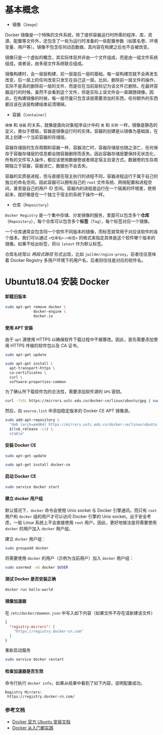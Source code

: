 # 基本概念

- 镜像（`Image`）

Docker 镜像是一个特殊的文件系统，除了提供容器运行时所需的程序、库、资源、配置等文件外，还包含了一些为运行时准备的一些配置参数（如匿名卷、环境变量、用户等）。镜像不包含任何动态数据，其内容在构建之后也不会被改变。

镜像只是一个虚拟的概念，其实际体现并非由一个文件组成，而是由一组文件系统组成，或者说，由多层文件系统联合组成。

镜像构建时，会一层层构建，前一层是后一层的基础。每一层构建完就不会再发生改变，后一层上的任何改变只发生在自己这一层。比如，删除前一层文件的操作，实际不是真的删除前一层的文件，而是仅在当前层标记为该文件已删除。在最终容器运行的时候，虽然不会看到这个文件，但是实际上该文件会一直跟随镜像。因此，在构建镜像的时候，每一层尽量只包含该层需要添加的东西，任何额外的东西都应该在该层构建结束前清理掉。

- 容器（`Container`）

`镜像` 和 `容器` 的关系，就像是面向对象程序设计中的 `类` 和 `实例` 一样，镜像是静态的定义，类似于模板，容器是镜像运行时的实体。容器的创建是以镜像为基础层，在其上创建一个当前容器的存储层。

容器存储层的生存周期和容器一样，容器消亡时，容器存储层也随之消亡，任何保存于容器存储层的信息都会随容器删除而丢失。因此容器存储层要保持无状态化，所有的文件写入操作，都应该使用数据卷或者绑定宿主目录方式。数据卷的生存周期独立于容器，容器消亡，数据也不会丢失。

容器的实质是进程，但与直接在宿主执行的进程不同，容器进程运行于属于自己的独立的命名空间。因此容器可以拥有自己的 `root` 文件系统、网络配置和进程空间，甚至是自己的用户 ID 空间。容器内的进程是运行在一个隔离的环境里，使用起来，就好像是在一个独立于宿主的系统下操作一样。

- 仓库（`Repository`）

`Docker Registry` 是一个集中存储、分发镜像的服务，里面可以包含多个**仓库**（`Repository`），每个仓库可以包含多个**标签**（`Tag`），每个标签对应一个镜像。

一个仓库通常会包含同一个软件不同版本的镜像，而标签就常用于对应该软件的各个版本。我们可以通过 `<仓库名>:<标签>` 的格式来指定具体是这个软件哪个版本的镜像。如果不给出标签，将以 `latest` 作为默认标签。

仓库名经常以 *两段式路径* 形式出现，比如 `jwilder/nginx-proxy`，前者往往意味着 Docker Registry 多用户环境下的用户名，后者则往往是对应的软件名。

# Ubuntu18.04 安装 Docker

#### 卸载旧版本

```bash
sudo apt-get remove docker \
             docker-engine \
             docker.io
```

#### 使用 APT 安装

由于 `apt` 源使用 HTTPS 以确保软件下载过程中不被篡改。因此，首先需要添加使用 HTTPS 传输的软件包以及 CA 证书。

```bash
sudo apt-get update

sudo apt-get install \
  apt-transport-https \
  ca-certificates \
  curl \
  software-properties-common
```

为了确认所下载软件包的合法性，需要添加软件源的 `GPG` 密钥。

```bash
curl -fsSL https://mirrors.ustc.edu.cn/docker-ce/linux/ubuntu/gpg | sudo apt-key add -
```

然后，向 `source.list` 中添加稳定版本的 Docker CE APT 镜像源。

```bash
sudo add-apt-repository \
  "deb [arch=amd64] https://mirrors.ustc.edu.cn/docker-ce/linux/ubuntu \
  $(lsb_release -cs) \
  stable"
```

#### 安装 Docker CE

```bash
sudo apt-get update

sudo apt-get install docker-ce
```

#### 启动 Docker CE

```bash
sudo service docker start
```

#### 建立 docker 用户组

默认情况下，`docker` 命令会使用 Unix socket 与 Docker 引擎通讯。而只有 `root` 用户和 `docker` 组的用户才可以访问 Docker 引擎的 Unix socket。出于安全考虑，一般 Linux 系统上不会直接使用 `root` 用户。因此，更好地做法是将需要使用 `docker` 的用户加入 `docker` 用户组。

建立 `docker` 用户组：

```bash
sudo groupadd docker
```

将需要使用 `docker` 的用户（示例为当前用户）加入 `docker` 用户组：

```bash
sudo usermod -aG docker $USER
```

#### 测试 Docker 是否安装正确

```bash
docker run hello-world
```

#### 镜像加速器

在 `/etc/docker/daemon.json` 中写入如下内容（如果文件不存在请新建该文件）

```json
{
  "registry-mirrors": [
    "https://registry.docker-cn.com"
  ]
}
```

重新启动服务

```bash
sudo service docker restart
```

#### 检查加速器是否生效

命令行执行 `docker info`，如果从结果中看到了如下内容，说明配置成功。

```bash
Registry Mirrors:
 https://registry.docker-cn.com/
```

### 参考文档

- [Docker 官方 Ubuntu 安装文档](https://docs.docker.com/install/linux/docker-ce/ubuntu/)
- [Docker 从入门都实践](https://yeasy.gitbooks.io/docker_practice/install/ubuntu.html)